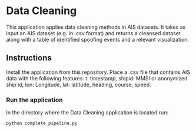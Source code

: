 # Data Cleaning
This application applies data cleaning methods in AIS datasets. It takes as input an AIS dataset (e.g. in .csv format) and returns a cleansed dataset along with a table of identified spoofing events and a relevant visualization.

## Instructions
Install the application from this repository. Place a .csv file that contains AIS data with the following features: t: timestamp, shipid: MMSI or anonymized ship id, lon: Longitude, lat: latitude, heading, course, speed.

### Run the application

In the directory where the Data Cleaning application is located run:
```
python complete_pipeline.py
```


```